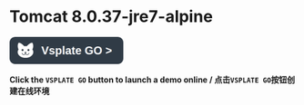 # Tomcat 8.0.37-jre7-alpine

<a href="https://www.vsplate.com/?docker-compose=https://github.com/vsplate/dcenvs/tomcat/8.0.37-jre7-alpine"><img alt="VSPLATE GO" src="https://raw.githubusercontent.com/vsplate/images/master/vsgo_btn.png" width="200px"></a>

**Click the `VSPLATE GO` button to launch a demo online / 点击`VSPLATE GO`按钮创建在线环境**